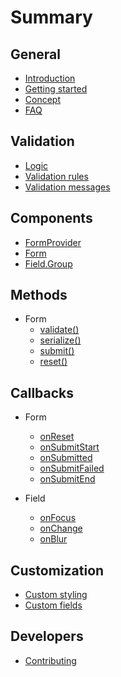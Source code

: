 # Summary

## General

* [Introduction](./README.md)
* [Getting started](./general/getting-started.md)
* [Concept](./general/concept.md)
* [FAQ](./general/faq.md)

## Validation

* [Logic](./validation/logic.md)
* [Validation rules](./validation/validation-rules.md)
* [Validation messages](./validation/validation-messages.md)

## Components
* [FormProvider](./components/formprovider.md)
* [Form](./components/Form.md)
* [Field.Group](./components/Field.Group.md)

## Methods
* Form
  * [validate\(\)](./methods/Form/validate.md)
  * [serialize\(\)](./methods/Form/serialize.md)
  * [submit\(\)](./methods/Form/submit.md)
  * [reset\(\)](./methods/Form/reset.md)

## Callbacks

* Form
  * [onReset](./callbacks/Form/onReset.md)
  * [onSubmitStart](./callbacks/Form/onSubmitStart.md)
  * [onSubmitted](./callbacks/Form/onSubmitted.md)
  * [onSubmitFailed](./callbacks/Form/onSubmitFailed.md)
  * [onSubmitEnd](./callbacks/Form/onSubmitEnd.md)

* Field
  * [onFocus](./callbacks/Field/onFocus.md)
  * [onChange](./callbacks/Field/onChange.md)
  * [onBlur](./callbacks/Field/onBlur.md)

## Customization
* [Custom styling](./customization/custom-styling.md)
* [Custom fields](./customization/custom-fields.md)

## Developers
* [Contributing](./developers/contributing.md)
